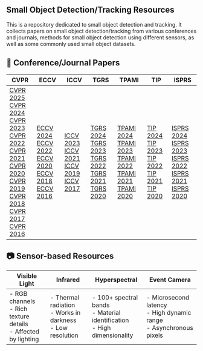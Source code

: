 ## Small Object Detection/Tracking Resources

This is a repository dedicated to small object detection and tracking. It collects papers on small object detection/tracking from various conferences and journals, methods for small object detection using different sensors, as well as some commonly used small object datasets.

## 📑 Conference/Journal Papers

| CVPR                                                         | ECCV                                                         | ICCV                                                         | TGRS                                                         | TPAMI                                                        | TIP                                                          | ISPRS                                                        |
| ------------------------------------------------------------ | ------------------------------------------------------------ | ------------------------------------------------------------ | ------------------------------------------------------------ | ------------------------------------------------------------ | ------------------------------------------------------------ | ------------------------------------------------------------ |
| [CVPR 2025](#CVPR-2025) <br> [CVPR 2024](#CVPR-2024) <br> [CVPR 2023](#CVPR-2023) <br> [CVPR 2022](#CVPR-2022) <br> [CVPR 2021](#CVPR-2021) <br> [CVPR 2020](#CVPR-2020) <br> [CVPR 2019](#CVPR-2019) <br> [CVPR 2018](#CVPR-2018) <br> [CVPR 2017](#CVPR-2017) <br> [CVPR 2016](#CVPR-2016) | [ECCV 2024](#ECCV-2024) <br> [ECCV 2022](#ECCV-2022) <br> [ECCV 2020](#ECCV-2020) <br> [ECCV 2018](#ECCV-2018) <br> [ECCV 2016](#ECCV-2016) | [ICCV 2023](#ICCV-2023) <br> [ICCV 2021](#ICCV-2021) <br> [ICCV 2019](#ICCV-2019) <br> [ICCV 2017](#ICCV-2017) | [TGRS 2024](#TGRS-2024) <br> [TGRS 2023](#TGRS-2023) <br> [TGRS 2022](#TGRS-2022) <br> [TGRS 2021](#TGRS-2021) <br> [TGRS 2020](#TGRS-2020) | [TPAMI 2024](#TPAMI-2024) <br> [TPAMI 2023](#TPAMI-2023) <br> [TPAMI 2022](#TPAMI-2022) <br> [TPAMI 2021](#TPAMI-2021) <br> [TPAMI 2020](#TPAMI-2020) | [TIP 2024](#TIP-2024) <br> [TIP 2023](#TIP-2023) <br> [TIP 2022](#TIP-2022) <br> [TIP 2021](#TIP-2021) <br> [TIP 2020](#TIP-2020) | [ISPRS 2024](#ISPRS-2024) <br> [ISPRS 2023](#ISPRS-2023) <br> [ISPRS 2022](#ISPRS-2022) <br> [ISPRS 2021](#ISPRS-2021) <br> [ISPRS 2020](#ISPRS-2020) |



## 📷 Sensor-based Resources

| Visible Light                                                | Infrared                                                     | Hyperspectral                                                | Event Camera                                                 |
| ------------------------------------------------------------ | ------------------------------------------------------------ | ------------------------------------------------------------ | ------------------------------------------------------------ |
| - RGB channels <br> - Rich texture details <br> - Affected by lighting | - Thermal radiation <br> - Works in darkness <br> - Low resolution | - 100+ spectral bands <br> - Material identification <br> - High dimensionality | - Microsecond latency <br> - High dynamic range <br> - Asynchronous pixels |

